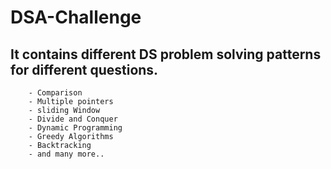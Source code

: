 # DSA-Challenge

## It contains different DS problem solving patterns for different questions.
        - Comparison
        - Multiple pointers
        - sliding Window
        - Divide and Conquer
        - Dynamic Programming
        - Greedy Algorithms
        - Backtracking
        - and many more..
